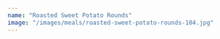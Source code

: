 ```yaml
---
name: "Roasted Sweet Potato Rounds"
image: "/images/meals/roasted-sweet-potato-rounds-104.jpg"
---
```

